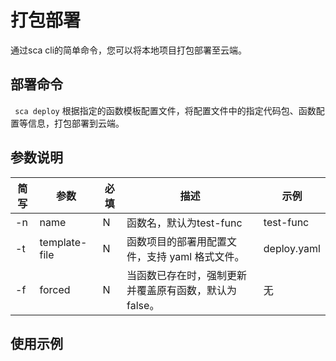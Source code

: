 # 打包部署
通过sca cli的简单命令，您可以将本地项目打包部署至云端。
## 部署命令
` sca deploy`
根据指定的函数模板配置文件，将配置文件中的指定代码包、函数配置等信息，打包部署到云端。

## 参数说明

| 简写 | 参数          | 必填 | 描述                                                   | 示例        |
| ---- | ------------- | ---- | ------------------------------------------------------ | ----------- |
| -n   | name          | N    | 函数名，默认为test-func                                | test-func   |
| -t   | template-file | N    | 函数项目的部署用配置文件，支持 yaml 格式文件。         | deploy.yaml |
| -f   | forced        | N    | 当函数已存在时，强制更新并覆盖原有函数，默认为 false。 | 无          |

## 使用示例

